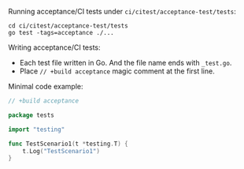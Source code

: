 
Running acceptance/CI tests under ``ci/citest/acceptance-test/tests``:

```
cd ci/citest/acceptance-test/tests
go test -tags=acceptance ./...
```

Writing acceptance/CI tests:

 - Each test file written in Go. And the file name ends with ``_test.go``.
 - Place ``// +build acceptance`` magic comment at the first line.

Minimal code example:

```go
// +build acceptance

package tests

import "testing"

func TestScenario1(t *testing.T) {
	t.Log("TestScenario1")
}
```
